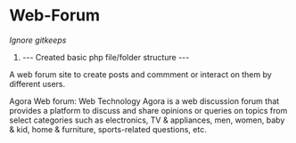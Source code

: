 # Web-Forum

*Ignore gitkeeps*

1. ---  Created basic php file/folder structure --- 

A web forum site to create posts and commment or interact on them by different users.

Agora Web forum: Web Technology
Agora is a web discussion forum that provides a platform to discuss and share opinions or queries on topics from select categories such as electronics, TV & appliances, men, women, baby & kid, home & furniture, sports-related questions, etc.
